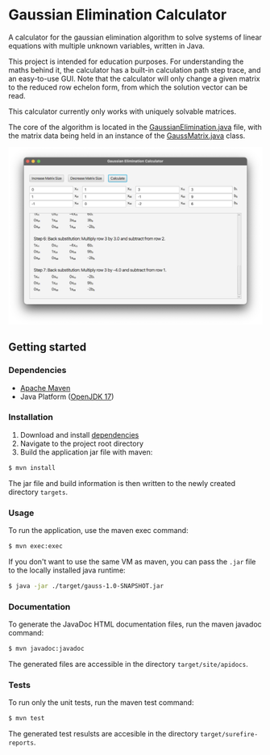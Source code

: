 # Gaussian Elimination Calculator

A calculator for the gaussian elimination algorithm to solve
systems of linear equations with multiple unknown variables,
written in Java.

This project is intended for education purposes. For understanding
the maths behind it, the calculator has a built-in calculation path
step trace, and an easy-to-use GUI. Note that the calculator will
only change a given matrix to the reduced row echelon form, from
which the solution vector can be read.

This calculator currently only works with uniquely solvable matrices.

The core of the algorithm is located in the
[GaussianElimination.java](https://github.com/freb97/gaussian-elimination-calculator/blob/main/src/main/java/io/bussmann/gauss/math/GaussianElimination.java)
file, with the matrix data being held in an instance of the
[GaussMatrix.java](https://github.com/freb97/gaussian-elimination-calculator/blob/main/src/main/java/io/bussmann/gauss/types/GaussMatrix.java)
class.

![Calculator program UI](https://github.com/freb97/gaussian-elimination-calculator/blob/main/src/main/resources/io/bussmann/gauss/img/program.png)

## Getting started

### Dependencies

* [Apache Maven](https://maven.apache.org/)
* Java Platform ([OpenJDK 17](https://jdk.java.net/17/))

### Installation

1. Download and install [dependencies](#Dependencies)
2. Navigate to the project root directory
3. Build the application jar file with maven:

```bash
$ mvn install
```

The jar file and build information is then written to the
newly created directory ```targets```.

### Usage

To run the application, use the maven exec command:

```bash
$ mvn exec:exec
```

If you don't want to use the same VM as maven, you can pass
the ```.jar``` file to the locally installed java runtime:

```bash
$ java -jar ./target/gauss-1.0-SNAPSHOT.jar
```

### Documentation

To generate the JavaDoc HTML documentation files, run the maven
javadoc command:

```bash
$ mvn javadoc:javadoc
```

The generated files are accessible in the directory ```target/site/apidocs```.

### Tests

To run only the unit tests, run the maven test command:

```bash
$ mvn test
```

The generated test resulsts are accesible in the directory ```target/surefire-reports```.
